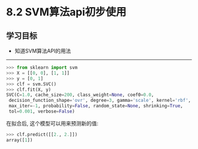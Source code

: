 # 8.2 SVM算法api初步使用



## 学习目标

- 知道SVM算法API的用法

------



```python
>>> from sklearn import svm
>>> X = [[0, 0], [1, 1]]
>>> y = [0, 1]
>>> clf = svm.SVC()
>>> clf.fit(X, y)  
SVC(C=1.0, cache_size=200, class_weight=None, coef0=0.0,
 decision_function_shape='ovr', degree=3, gamma='scale', kernel='rbf',
 max_iter=-1, probability=False, random_state=None, shrinking=True,
 tol=0.001, verbose=False)
```

在拟合后, 这个模型可以用来预测新的值:

```python
>>> clf.predict([[2., 2.]])
array([1])
```

